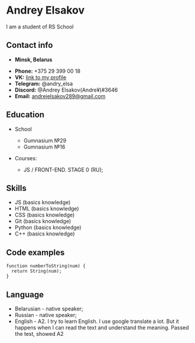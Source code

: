 # Andrey Elsakov

I am a student of RS School

## Contact info

- **Minsk, Belarus**

* **Phone:** +375 29 399 00 18
* **VK:** [link to my profile](https://vk.com/id537315731)
* **Telegram:** @andry_elsa
* **Discord:** @Andrey Elsakov(Andre¥)#3646
* **Email:** andrejelsakov289@gmail.com

## Education

- School

  - Gumnasium №29
  - Gumnasium №16

* Courses:

  - JS / FRONT-END. STAGE 0 (RU);

## Skills

- JS (basics knowledge)
- HTML (basics knowledge)
- CSS (basics knowledge)
- Git (basics knowledge)
- Python (basics knowledge)
- C++ (basics knowledge)

## Code examples

```
function numberToString(num) {
  return String(num);
}
```

## Language

- Belarusian - native speaker;
- Russian - native speaker;
- English - A2.
  I try to learn English. I use google translate a lot. But it happens when I can read the text and understand the meaning. Passed the test, showed A2
